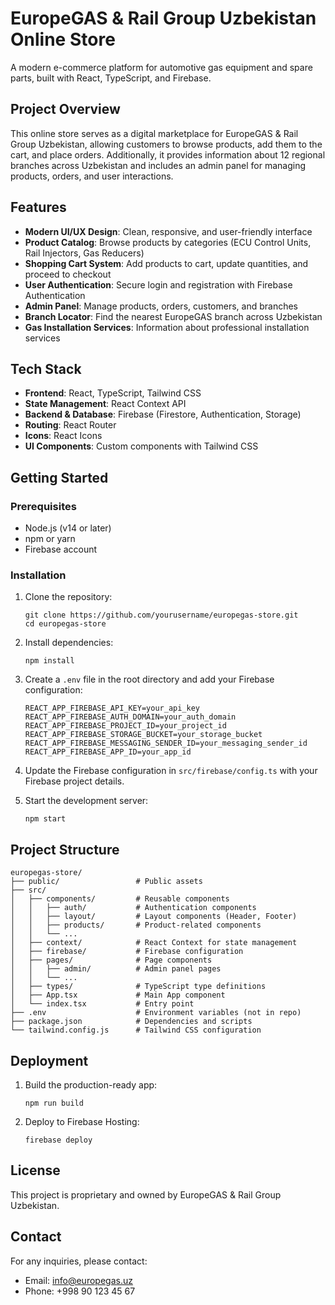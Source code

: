 # EuropeGAS & Rail Group Uzbekistan Online Store

A modern e-commerce platform for automotive gas equipment and spare parts, built with React, TypeScript, and Firebase.

## Project Overview

This online store serves as a digital marketplace for EuropeGAS & Rail Group Uzbekistan, allowing customers to browse products, add them to the cart, and place orders. Additionally, it provides information about 12 regional branches across Uzbekistan and includes an admin panel for managing products, orders, and user interactions.

## Features

- **Modern UI/UX Design**: Clean, responsive, and user-friendly interface
- **Product Catalog**: Browse products by categories (ECU Control Units, Rail Injectors, Gas Reducers)
- **Shopping Cart System**: Add products to cart, update quantities, and proceed to checkout
- **User Authentication**: Secure login and registration with Firebase Authentication
- **Admin Panel**: Manage products, orders, customers, and branches
- **Branch Locator**: Find the nearest EuropeGAS branch across Uzbekistan
- **Gas Installation Services**: Information about professional installation services

## Tech Stack

- **Frontend**: React, TypeScript, Tailwind CSS
- **State Management**: React Context API
- **Backend & Database**: Firebase (Firestore, Authentication, Storage)
- **Routing**: React Router
- **Icons**: React Icons
- **UI Components**: Custom components with Tailwind CSS

## Getting Started

### Prerequisites

- Node.js (v14 or later)
- npm or yarn
- Firebase account

### Installation

1. Clone the repository:
   ```
   git clone https://github.com/yourusername/europegas-store.git
   cd europegas-store
   ```

2. Install dependencies:
   ```
   npm install
   ```

3. Create a `.env` file in the root directory and add your Firebase configuration:
   ```
   REACT_APP_FIREBASE_API_KEY=your_api_key
   REACT_APP_FIREBASE_AUTH_DOMAIN=your_auth_domain
   REACT_APP_FIREBASE_PROJECT_ID=your_project_id
   REACT_APP_FIREBASE_STORAGE_BUCKET=your_storage_bucket
   REACT_APP_FIREBASE_MESSAGING_SENDER_ID=your_messaging_sender_id
   REACT_APP_FIREBASE_APP_ID=your_app_id
   ```

4. Update the Firebase configuration in `src/firebase/config.ts` with your Firebase project details.

5. Start the development server:
   ```
   npm start
   ```

## Project Structure

```
europegas-store/
├── public/                 # Public assets
├── src/
│   ├── components/         # Reusable components
│   │   ├── auth/           # Authentication components
│   │   ├── layout/         # Layout components (Header, Footer)
│   │   ├── products/       # Product-related components
│   │   └── ...
│   ├── context/            # React Context for state management
│   ├── firebase/           # Firebase configuration
│   ├── pages/              # Page components
│   │   ├── admin/          # Admin panel pages
│   │   └── ...
│   ├── types/              # TypeScript type definitions
│   ├── App.tsx             # Main App component
│   └── index.tsx           # Entry point
├── .env                    # Environment variables (not in repo)
├── package.json            # Dependencies and scripts
└── tailwind.config.js      # Tailwind CSS configuration
```

## Deployment

1. Build the production-ready app:
   ```
   npm run build
   ```

2. Deploy to Firebase Hosting:
   ```
   firebase deploy
   ```

## License

This project is proprietary and owned by EuropeGAS & Rail Group Uzbekistan.

## Contact

For any inquiries, please contact:
- Email: info@europegas.uz
- Phone: +998 90 123 45 67 